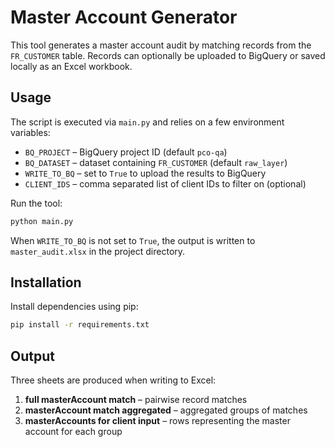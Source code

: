 # Master Account Generator

This tool generates a master account audit by matching records from the
`FR_CUSTOMER` table. Records can optionally be uploaded to BigQuery or
saved locally as an Excel workbook.

## Usage

The script is executed via `main.py` and relies on a few environment
variables:

- `BQ_PROJECT` – BigQuery project ID (default `pco-qa`)
- `BQ_DATASET` – dataset containing `FR_CUSTOMER` (default `raw_layer`)
- `WRITE_TO_BQ` – set to `True` to upload the results to BigQuery
- `CLIENT_IDS` – comma separated list of client IDs to filter on (optional)

Run the tool:

```bash
python main.py
```

When `WRITE_TO_BQ` is not set to `True`, the output is written to
`master_audit.xlsx` in the project directory.

## Installation

Install dependencies using pip:

```bash
pip install -r requirements.txt
```

## Output

Three sheets are produced when writing to Excel:

1. **full masterAccount match** – pairwise record matches
2. **masterAccount match aggregated** – aggregated groups of matches
3. **masterAccounts for client input** – rows representing the master
   account for each group
